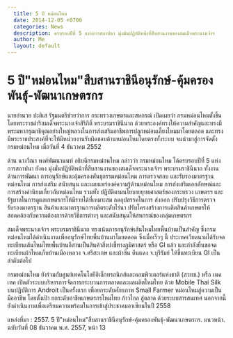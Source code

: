 ```yaml
---
  title: 5 ปี หม่อนไหม
  date: 2014-12-05 +0700		  
  categories: News		
  description: ครบรอบปีที่ 5 แห่งการสถาปนา มุ่งมั่นปฏิบัติหน้าที่สืบสานงานของสมเด็จพระนางเจ้าฯ
  author: Me		 
  layout: default
---
```



# 5 ปี"หม่อนไหม"สืบสานราชินีอนุรักษ์-คุ้มครองพันธุ์-พัฒนาเกษตรกร  

<p> นายอำนวย ปะติเส รัฐมนตรีช่วยว่าการ กระทรวงเกษตรและสหกรณ์ เปิดเผยว่า กรมหม่อนไหมตั้งขึ้นโดยพระราชดำริสมเด็จพระนางเจ้าสิริกิติ์ พระบรมราชินีนาถ ด้วยพระองค์ทรงให้ความสำคัญและทรงมีพระมหากรุณาธิคุณอย่างใหญ่หลวงในการส่งเสริมอาชีพการปลูกหม่อนเลี้ยงไหมมาโดยตลอด และทรงมีพระราชประสงค์ที่จะให้มีหน่วยงานรับผิดชอบด้านหม่อนไหมโดยตรงทั้งระบบ จนนำมาสู่การจัดตั้งกรมหม่อนไหม เมื่อวันที่ 4 ธันวาคม 2552</p>

<p> ด้าน นางวีณา พงศ์พัฒนานนท์ อธิบดีกรมหม่อนไหม กล่าวว่า กรมหม่อนไหม ได้ครบรอบปีที่ 5 แห่งการสถาปนา ยังคง มุ่งมั่นปฏิบัติหน้าที่สืบสานงานของสมเด็จพระนางเจ้าฯ พระบรมราชินีนาถ ทั้งงาน ด้านการพัฒนา การอนุรักษ์และคุ้มครองพันธุกรรมหม่อนไหม การตรวจสอบ และรับรองมาตรฐานหม่อนไหม การส่งเสริม สนับสนุน และเผยแพร่องค์ความรู้ด้านหม่อนไหม การส่งเสริมเอกลักษณ์และการสร้างค่านิยมเกี่ยวกับหม่อนไหม รวมทั้ง ปฏิบัติตามนโยบายยุทธศาสตร์ของกระทรวง เกษตรฯ และรัฐบาลในการดูแลเกษตรกรให้มีรายได้ที่เหมาะสม ลดอุปสรรคในการ ส่งออก ปรับปรุงวิธีการตรวจรับรองมาตรฐาน สินค้าและมาตรฐานการผลิตระดับไร่นา ปรับโครงสร้างการผลิตสินค้าเกษตรให้สอดคล้องกับความต้องการด้วยวิธีการต่างๆ และสนับสนุนให้สหกรณ์ของกลุ่มเกษตรกร </p>

<p> สมเด็จพระนางเจ้าฯ พระบรมราชินีนาถ ทรงเน้นการอนุรักษ์เส้นไหมไทยพื้นบ้านเป็นสำคัญ ซึ่งกรมหม่อนไหมได้ดำเนินงานเพื่ออนุรักษ์ไทยพื้นบ้านมาโดยตลอด ซึ่งเมื่อเร็วๆ นี้ ประเทศเวียดนามได้รับจดทะเบียนเส้นไหมไทยพื้นบ้านอีสานเป็นสินค้าสิ่งบ่งชี้ทางภูมิศาสตร์ หรือ GI แล้ว และกำลังยื่นขอจดทะเบียนผ้าไหมเก็บบ้านเมืองหลวง จ.ศรีสะเกษ และผ้าซิ่น ตีนแดง จ.บุรีรัมย์ ให้ขึ้นทะเบียน GI เป็นลำดับต่อไป</p>

<p> กรมหม่อนไหม ยังร่วมกับศูนย์เทคโนโลยีอิเล็กทรอนิกส์และคอมพิวเตอร์แห่งชาติ (สวทช.) หรือ เนคเทค เปิดตัวระบบบริหารการจัดการกระบวนการตลาดและผลผลิตไหมไทย ด้วย Mobile Thai Silk บนปฏิบัติการ Androit เป็นครั้งแรก เพื่อยกระดับศักยภาพ Small Farmer หม่อนไหมสู่ความเป็นมืออาชีพ โดยตั้งเป้า ยกระดับอาชีพเกษตรกรไหมไทย ก้าวไกล สู่ตลาด ด้วยระบบสารสนเทศ นอกจากนี้ยังดำเนินงานเพื่อเตรียมความพร้อมในการเข้าสู่ประชาคมอาเซียนในปี 2558</p>

<p> แหล่งที่มา : 2557. 5 ปี"หม่อนไหม"สืบสานราชินีอนุรักษ์-คุ้มครองพันธุ์-พัฒนาเกษตรกร. แนวหน้า. ฉบับวันที่ 08 ธันวาคม พ.ศ. 2557, หน้า 13 </p>
